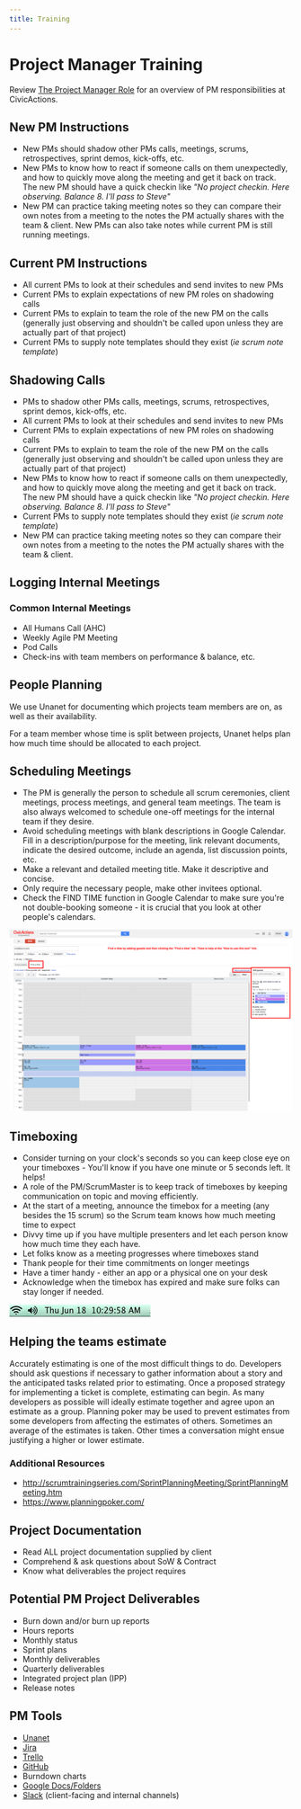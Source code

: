 ```yaml
---
title: Training
---
```


# Project Manager Training

Review [The Project Manager Role](pm-role.md) for an overview of PM responsibilities at CivicActions.

## New PM Instructions

-   New PMs should shadow other PMs calls, meetings, scrums, retrospectives, sprint demos, kick-offs, etc.
-   New PMs to know how to react if someone calls on them unexpectedly, and how to quickly move along the meeting and get it back on track. The new PM should have a quick checkin like _"No project checkin. Here observing. Balance 8. I'll pass to Steve"_
-   New PM can practice taking meeting notes so they can compare their own notes from a meeting to the notes the PM actually shares with the team & client. New PMs can also take notes while current PM is still running meetings.

## Current PM Instructions

-   All current PMs to look at their schedules and send invites to new PMs
-   Current PMs to explain expectations of new PM roles on shadowing calls
-   Current PMs to explain to team the role of the new PM on the calls (generally just observing and shouldn't be called upon unless they are actually part of that project)
-   Current PMs to supply note templates should they exist (_ie scrum note template_)

## Shadowing Calls

-   PMs to shadow other PMs calls, meetings, scrums, retrospectives, sprint demos, kick-offs, etc.
-   All current PMs to look at their schedules and send invites to new PMs
-   Current PMs to explain expectations of new PM roles on shadowing calls
-   Current PMs to explain to team the role of the new PM on the calls (generally just observing and shouldn't be called upon unless they are actually part of that project)
-   New PMs to know how to react if someone calls on them unexpectedly, and how to quickly move along the meeting and get it back on track. The new PM should have a quick checkin like _"No project checkin. Here observing. Balance 8. I'll pass to Steve"_
-   Current PMs to supply note templates should they exist (_ie scrum note template_)
-   New PM can practice taking meeting notes so they can compare their own notes from a meeting to the notes the PM actually shares with the team & client.

## Logging Internal Meetings

### Common Internal Meetings

-   All Humans Call (AHC)
-   Weekly Agile PM Meeting
-   Pod Calls
-   Check-ins with team members on performance & balance, etc.

## People Planning

We use Unanet for documenting which projects team members are on, as well as their availability.

For a team member whose time is split between projects, Unanet helps plan how much time should be allocated to each project.

## Scheduling Meetings

-   The PM is generally the person to schedule all scrum ceremonies, client meetings, process meetings, and general team meetings. The team is also always welcomed to schedule one-off meetings for the internal team if they desire.
-   Avoid scheduling meetings with blank descriptions in Google Calendar. Fill in a description/purpose for the meeting, link relevant documents, indicate the desired outcome, include an agenda, list discussion points, etc.
-   Make a relevant and detailed meeting title. Make it descriptive and concise.
-   Only require the necessary people, make other invitees optional.
-   Check the FIND TIME function in Google Calendar to make sure you're not double-booking someone - it is crucial that you look at other people's calendars.

![Screenshot of "Find a time" tab when creating a google calendar event](../../assets/images/CivicActions_Calendar_FindTime.png "Finding Available Meeting Time")

## Timeboxing

-   Consider turning on your clock's seconds so you can keep close eye on your timeboxes - You'll know if you have one minute or 5 seconds left. It helps!
-   A role of the PM/ScrumMaster is to keep track of timeboxes by keeping communication on topic and moving efficiently.
-   At the start of a meeting, announce the timebox for a meeting (any besides the 15 scrum) so the Scrum team knows how much meeting time to expect
-   Divvy time up if you have multiple presenters and let each person know how much time they each have.
-   Let folks know as a meeting progresses where timeboxes stand
-   Thank people for their time commitments on longer meetings
-   Have a timer handy - either an app or a physical one on your desk
-   Acknowledge when the timebox has expired and make sure folks can stay longer if needed.

![Screenshot of the clock on a Mac computer](../../assets/images/show-seconds.png "Showing seconds")

## Helping the teams estimate

Accurately estimating is one of the most difficult things to do. Developers should ask questions if necessary to gather information about a story and the anticipated tasks related prior to estimating. Once a proposed strategy for implementing a ticket is complete, estimating can begin. As many developers as possible will ideally estimate together and agree upon an estimate as a group. Planning poker may be used to prevent estimates from some developers from affecting the estimates of others. Sometimes an average of the estimates is taken. Other times a conversation might ensue justifying a higher or lower estimate.

### Additional Resources

-   <http://scrumtrainingseries.com/SprintPlanningMeeting/SprintPlanningMeeting.htm>
-   <https://www.planningpoker.com/>

## Project Documentation

-   Read ALL project documentation supplied by client
-   Comprehend & ask questions about SoW & Contract
-   Know what deliverables the project requires

## Potential PM Project Deliverables

-   Burn down and/or burn up reports
-   Hours reports
-   Monthly status
-   Sprint plans
-   Monthly deliverables
-   Quarterly deliverables
-   Integrated project plan (IPP)
-   Release notes

## PM Tools

-   [Unanet](https://civicactions.unanet.biz)
-   [Jira](../../common-practices-tools/software-and-support/jira.md)
-   [Trello](../../common-practices-tools/software-and-support/trello.md)
-   [GitHub](../../common-practices-tools/software-and-support/github.md)
-   Burndown charts
-   [Google Docs/Folders](../../common-practices-tools/software-and-support/google-docs.md)
-   [Slack](../../common-practices-tools/software-and-support/slack.md) (client-facing and internal channels)
